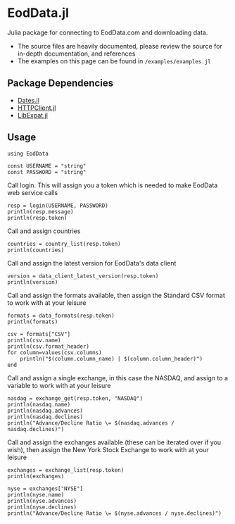# EodData.jl
Julia package for connecting to EodData.com and downloading data.

* The source files are heavily documented, please review the source
for in-depth documentation, and references
* The examples on this page can be found in `/examples/examples.jl`

## Package Dependencies
* [Dates.jl](https://github.com/JuliaLang/julia/tree/master/base/dates)
* [HTTPClient.jl](https://github.com/JuliaWeb/HTTPClient.jl)
* [LibExpat.jl](https://github.com/amitmurthy/LibExpat.jl)

## Usage
```
using EodData

const USERNAME = "string"
const PASSWORD = "string"
```

Call login. This will assign you a token which is needed to
make EodData web service calls
```
resp = login(USERNAME, PASSWORD)
println(resp.message)
println(resp.token)
```

Call and assign countries
```
countries = country_list(resp.token)
println(countries)
```

Call and assign the latest version for EodData's data client
```
version = data_client_latest_version(resp.token)
println(version)
```

Call and assign the formats available, then assign the
Standard CSV format to work with at your leisure
```
formats = data_formats(resp.token)
println(formats)

csv = formats["CSV"]
println(csv.name)
println(csv.format_header)
for column=values(csv.columns)
	println("$(column.column_name) | $(column.column_header)")
end
```

Call and assign a single exchange, in this case the NASDAQ,
and assign to a variable to work with at your leisure
```
nasdaq = exchange_get(resp.token, "NASDAQ")
println(nasdaq.name)
println(nasdaq.advances)
println(nasdaq.declines)
println("Advance/Decline Ratio \= $(nasdaq.advances / nasdaq.declines)")
```

Call and assign the exchanges available (these can be iterated over
if you wish), then assign the New York Stock Exchange to work with
at your leisure
```
exchanges = exchange_list(resp.token)
println(exchanges)

nyse = exchanges["NYSE"]
println(nyse.name)
println(nyse.advances)
println(nyse.declines)
println("Advance/Decline Ratio \= $(nyse.advances / nyse.declines)")
```

